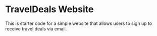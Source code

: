 # TravelDeals Website

This is starter code for a simple website that allows users to sign up to receive travel deals via email.
